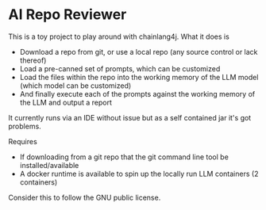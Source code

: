 # AI Repo Reviewer

This is a toy project to play around with chainlang4j.  What it does is
* Download a repo from git, or use a local repo (any source control or lack thereof)
* Load a pre-canned set of prompts, which can be customized
* Load the files within the repo into the working memory of the LLM model (which model can be customized)
* And finally execute each of the prompts against the working memory of the LLM and output a report

It currently runs via an IDE without issue but as a self contained jar it's got problems.

Requires
* If downloading from a git repo that the git command line tool be installed/available
* A docker runtime is available to spin up the locally run LLM containers (2 containers)

Consider this to follow the GNU public license.
